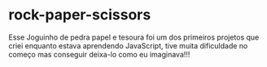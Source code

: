 # rock-paper-scissors
Esse Joguinho de pedra papel e tesoura foi um dos primeiros projetos que criei enquanto estava aprendendo JavaScript, tive muita dificuldade no começo
mas conseguir deixa-lo como eu imaginava!!!
